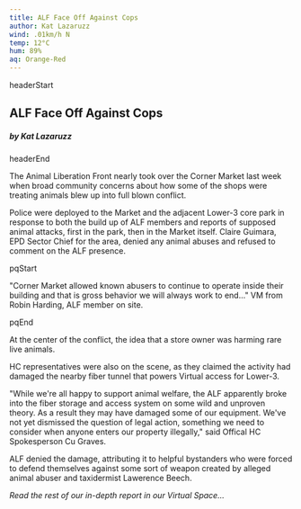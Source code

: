 ```yaml
---
title: ALF Face Off Against Cops
author: Kat Lazaruzz
wind: .01km/h N
temp: 12°C
hum: 89%
aq: Orange-Red
---
```


headerStart
  
## ALF Face Off Against Cops

##### by Kat Lazaruzz

headerEnd

The Animal Liberation Front nearly took over the Corner Market last week when broad community concerns about how some of the shops were treating animals blew up into full blown conflict. 

Police were deployed to the Market and the adjacent Lower-3 core park in response to both the build up of ALF members and reports of supposed animal attacks, first in the park, then in the Market itself. Claire Guimara, EPD Sector Chief for the area, denied any animal abuses and refused to comment on the ALF presence. 

pqStart

"Corner Market allowed known abusers to continue to operate inside their building and that is gross behavior we will always work to end..." VM from Robin Harding, ALF member on site. 

pqEnd

At the center of the conflict, the idea that a store owner was harming rare live animals. 

HC representatives were also on the scene, as they claimed the activity had damaged the nearby fiber tunnel that powers Virtual access for Lower-3. 

"While we're all happy to support animal welfare, the ALF apparently broke into the fiber storage and access system on some wild and unproven theory. As a result they may have damaged some of our equipment. We've not yet dismissed the question of legal action, something we need to consider when anyone enters our property illegally," said Offical HC Spokesperson Cu Graves.

ALF denied the damage, attributing it to helpful bystanders who were forced to defend themselves against some sort of weapon created by alleged animal abuser and taxidermist Lawerence Beech. 

*Read the rest of our in-depth report in our Virtual Space...*